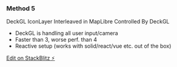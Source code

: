 ### Method 5

DeckGL IconLayer
Interleaved in MapLibre
Controlled By DeckGL

- DeckGL is handling all user input/camera
- Faster than 3, worse perf. than 4
- Reactive setup (works with solid/react/vue etc. out of the box)

[Edit on StackBlitz ⚡️](https://stackblitz.com/edit/vitejs-vite-kemal6)
